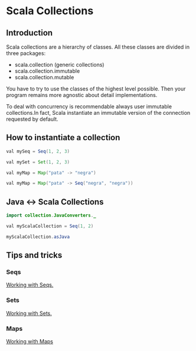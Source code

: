 # Scala Collections

## Introduction
Scala collections are a hierarchy of classes. All these classes are divided in three packages:

* scala.collection (generic collections)
* scala.collection.immutable
* scala.collection.mutable

You have to try to use the classes of the highest level possible. Then your program remains more agnostic about detail implementations.

To deal with concurrency is recommendable always user immutable collections.In fact, Scala instantiate an immutable version of the connection requested by default.

## How to instantiate a collection

```java
val mySeq = Seq(1, 2, 3)

val mySet = Set(1, 2, 3)

val myMap = Map("pata" -> "negra")

val myMap = Map("pata" -> Seq("negra", "negra"))
```

## Java <-> Scala Collections

```java
import collection.JavaConverters._

val myScalaCollection = Seq(1, 2)

myScalaCollection.asJava
```

## Tips and tricks

### Seqs
[Working with Seqs.](http://docs.scala-lang.org/overviews/collections/seqs.html)

### Sets
[Working with Sets.](http://docs.scala-lang.org/overviews/collections/sets.html)

### Maps
[Working with Maps](http://docs.scala-lang.org/overviews/collections/sets.html)
